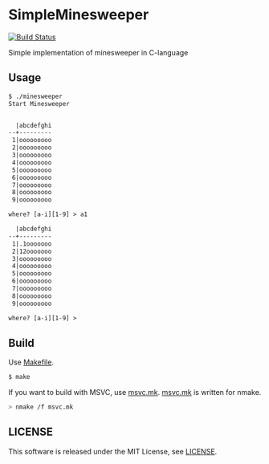 SimpleMinesweeper
=================

[![Build Status](https://travis-ci.org/koturn/SimpleMinesweeper.png)](https://travis-ci.org/koturn/SimpleMinesweeper)

Simple implementation of minesweeper in C-language


## Usage

```txt
$ ./minesweeper
Start Minesweeper


  |abcdefghi
--+---------
 1|ooooooooo
 2|ooooooooo
 3|ooooooooo
 4|ooooooooo
 5|ooooooooo
 6|ooooooooo
 7|ooooooooo
 8|ooooooooo
 9|ooooooooo

where? [a-i][1-9] > a1

  |abcdefghi
--+---------
 1|.1ooooooo
 2|12ooooooo
 3|ooooooooo
 4|ooooooooo
 5|ooooooooo
 6|ooooooooo
 7|ooooooooo
 8|ooooooooo
 9|ooooooooo

where? [a-i][1-9] >
```


## Build

Use [Makefile](Makefile).

```sh
$ make
```

If you want to build with MSVC, use [msvc.mk](msvc.mk).
[msvc.mk](msvc.mk) is written for nmake.

```sh
> nmake /f msvc.mk
```


## LICENSE

This software is released under the MIT License, see [LICENSE](LICENSE).
